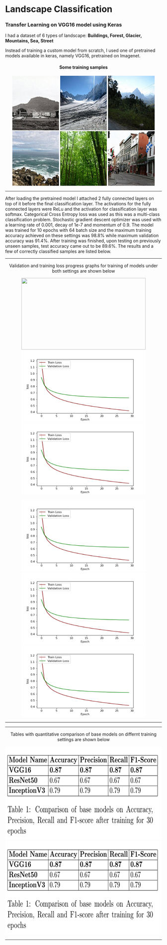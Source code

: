 # Landscape Classification
<h3> Transfer Learning on VGG16 model using Keras </h3>

I had a dataset of 6 types of landscape: <b>Buildings, Forest, Glacier, Mountains, Sea, Street</b>

Instead of training a custom model from scratch, I used one of pretrained models available in keras, namely VGG16, pretrained on Imagenet.

<h4><p align="center">Some training samples</p></h4>

<p align="center">
  <img width="150" height="175" src='https://github.com/mhassan93/landscape-classification-TL/blob/main/Images/0.jpg'/>
  <img width="150" height="175" src='https://github.com/mhassan93/landscape-classification-TL/blob/main/Images/10.jpg'/>
  <img width="150" height="175" src='https://github.com/mhassan93/landscape-classification-TL/blob/main/Images/16.jpg'/>
  <img width="150" height="175" src='https://github.com/mhassan93/landscape-classification-TL/blob/main/Images/7.jpg'/>
  <img width="150" height="175" src='https://github.com/mhassan93/landscape-classification-TL/blob/main/Images/8.jpg'/>
  <img width="150" height="175" src='https://github.com/mhassan93/landscape-classification-TL/blob/main/Images/9.jpg'/>
</p>


<hr>
After loading the pretrained model I attached 2 fully connected layers on top of it before the final classification layer. The activations for the fully connected layers were ReLu and the activation for classification layer was softmax. Categorical Cross Entropy loss was used as this was a multi-class classification problem. Stochastic gradient descent optimizer was used with a learning rate of 0.001, decay of 1e-7 and momentum of 0.9. The model was trained for 10 epochs with 64 batch size and the maximum training accuracy achieved on these settings was 98.8% while maximum validation accuracy was 91.4%. After training was finished, upon testing on previously unseen samples, test accuracy came out to be 89.6%. The results and a few of correctly classified samples are listed below.


<hr>
<p align = "center">Validation and training loss progress graphs for training of models under both settings are shown below</p>
<p align="center">
  <img width="400" height="230" src='https://github.com/mhassan93/landscape-classification-TL/blob/main/Results/Plot%20Inception.pngg'/>
  <img width="400" height="230" src='https://github.com/mhassan93/landscape-classification-TL/blob/main/Results/Plot%20Inception.png'/>
  <img width="400" height="230" src='https://github.com/mhassan93/landscape-classification-TL/blob/main/Results/Plot%20Inception.png'/>
</p>
<p align="center">
  <img width="400" height="230" src='https://github.com/mhassan93/landscape-classification-TL/blob/main/Results/Plot%20Inception.png'/>
  <img width="400" height="230" src='https://github.com/mhassan93/landscape-classification-TL/blob/main/Results/Plot%20Inception.png'/>
  <img width="400" height="230" src='https://github.com/mhassan93/landscape-classification-TL/blob/main/Results/Plot%20Inception.png'/>
</p>
<hr>

<hr>
<p align = "center">Tables with quantitative comparison of base models on differnt training settings are shown below</p>
<p align="center">
  <img width="700" height="300" src='https://github.com/mhassan93/landscape-classification-TL/blob/main/Results/Training%2030%20Epochs.png'/>
  <img width="700" height="300" src='https://github.com/mhassan93/landscape-classification-TL/blob/main/Results/Training%2030%20Epochs.png'/>
</p>
<hr>
